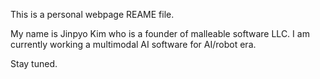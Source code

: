 This is a personal webpage REAME file.

My name is Jinpyo Kim who is a founder of malleable software LLC.
I am currently working a multimodal AI software for AI/robot era.

Stay tuned.

